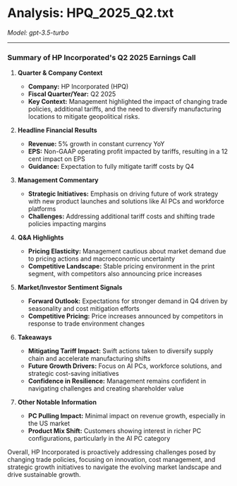 # Analysis: HPQ_2025_Q2.txt

*Model: gpt-3.5-turbo*

---

### Summary of HP Incorporated's Q2 2025 Earnings Call

1. **Quarter & Company Context**
   - **Company:** HP Incorporated (HPQ)
   - **Fiscal Quarter/Year:** Q2 2025
   - **Key Context:** Management highlighted the impact of changing trade policies, additional tariffs, and the need to diversify manufacturing locations to mitigate geopolitical risks.

2. **Headline Financial Results**
   - **Revenue:** 5% growth in constant currency YoY
   - **EPS:** Non-GAAP operating profit impacted by tariffs, resulting in a 12 cent impact on EPS
   - **Guidance:** Expectation to fully mitigate tariff costs by Q4

3. **Management Commentary**
   - **Strategic Initiatives:** Emphasis on driving future of work strategy with new product launches and solutions like AI PCs and workforce platforms
   - **Challenges:** Addressing additional tariff costs and shifting trade policies impacting margins

4. **Q&A Highlights**
   - **Pricing Elasticity:** Management cautious about market demand due to pricing actions and macroeconomic uncertainty
   - **Competitive Landscape:** Stable pricing environment in the print segment, with competitors also announcing price increases

5. **Market/Investor Sentiment Signals**
   - **Forward Outlook:** Expectations for stronger demand in Q4 driven by seasonality and cost mitigation efforts
   - **Competitive Pricing:** Price increases announced by competitors in response to trade environment changes

6. **Takeaways**
   - **Mitigating Tariff Impact:** Swift actions taken to diversify supply chain and accelerate manufacturing shifts
   - **Future Growth Drivers:** Focus on AI PCs, workforce solutions, and strategic cost-saving initiatives
   - **Confidence in Resilience:** Management remains confident in navigating challenges and creating shareholder value

7. **Other Notable Information**
   - **PC Pulling Impact:** Minimal impact on revenue growth, especially in the US market
   - **Product Mix Shift:** Customers showing interest in richer PC configurations, particularly in the AI PC category

Overall, HP Incorporated is proactively addressing challenges posed by changing trade policies, focusing on innovation, cost management, and strategic growth initiatives to navigate the evolving market landscape and drive sustainable growth.